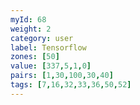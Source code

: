 ```yaml
---
myId: 68
weight: 2
category: user
label: Tensorflow
zones: [50]
value: [337,5,1,0]
pairs: [1,30,100,30,40]
tags: [7,16,32,33,36,50,52]
---
```

